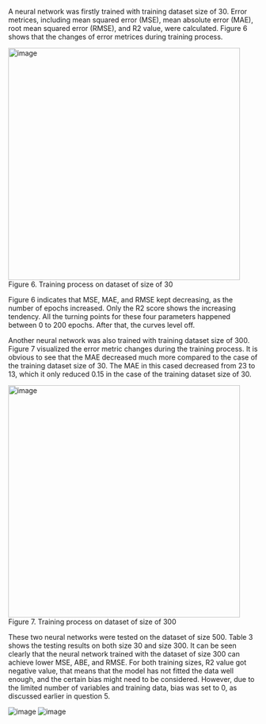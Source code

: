 A neural network was firstly trained with training dataset size of 30. Error metrices, including mean squared error (MSE), mean absolute error (MAE), root mean squared error (RMSE), and R2 value, were calculated. Figure 6 shows that the changes of error metrices during training process. 

<img width="468" alt="image" src="https://user-images.githubusercontent.com/28020765/216695214-9ef4b5a3-af52-4b07-b0e0-396b13576f03.png">
Figure 6. Training process on dataset of size of 30

Figure 6 indicates that MSE, MAE, and RMSE kept decreasing, as the number of epochs increased. Only the R2 score shows the increasing tendency. All the turning points for these four parameters happened between 0 to 200 epochs. After that, the curves level off.

Another neural network was also trained with training dataset size of 300. Figure 7 visualized the error metric changes during the training process. It is obvious to see that the MAE decreased much more compared to the case of the training dataset size of 30. The MAE in this cased decreased from 23 to 13, which it only reduced 0.15 in the case of the training dataset size of 30.

<img width="468" alt="image" src="https://user-images.githubusercontent.com/28020765/216695441-505c344c-a985-4e20-8e8b-c5630aa33241.png">
Figure 7. Training process on dataset of size of 300

These two neural networks were tested on the dataset of size 500. Table 3 shows the testing results on both size 30 and size 300. It can be seen clearly that the neural network trained with the dataset of size 300 can achieve lower MSE, ABE, and RMSE. For both training sizes, R2 value got negative value, that means that the model has not fitted the data well enough, and the certain bias might need to be considered. However, due to the limited number of variables and training data, bias was set to 0, as discussed earlier in question 5.

![image](https://user-images.githubusercontent.com/28020765/216697759-3b72c400-6f7e-4318-9ffe-7bc3d986a25e.png)
![image](https://user-images.githubusercontent.com/28020765/216697136-a61db566-fece-47a2-9141-e2944e5c8e2c.png)
